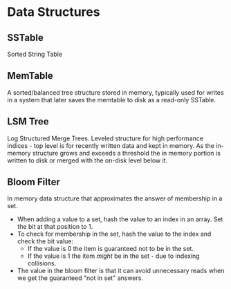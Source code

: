 # Data Structures

## SSTable

Sorted String Table

## MemTable

A sorted/balanced tree structure stored in memory, typically used for writes in a 
system that later saves the memtable to disk as a read-only SSTable.

## LSM Tree

Log Structured Merge Trees. Leveled structure for high performance indices - top level is 
for recently written data and kept in memory. As the in-memory structure grows and exceeds
a threshold the in memory portion is written to disk or merged with the on-disk level below it.

## Bloom Filter

In memory data structure that approximates the answer of membership in a set.
* When adding a value to a set, hash the value to an index in an array. Set the bit at that position to 1.
* To check for membership in the set, hash the value to the index and check the bit value:
  * If the value is 0 the item is guaranteed not to be in the set.
  * If the value is 1 the item *might* be in the set - due to indexing collisions.
* The value in the bloom filter is that it can avoid unnecessary reads when we get the guaranteed "not in set" answers.
